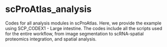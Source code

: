 # scProAtlas_analysis
Codes for all analysis modules in scProAtlas. Here, we provide the example using SCP_CODEX1 - Large intestine. The codes include all the scripts used for the entire workflow, from image segmentation to scRNA-spatial proteomics integration, and spatial analysis.
